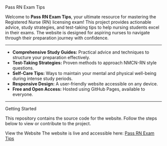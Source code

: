  Pass RN Exam Tips

Welcome to **Pass RN Exam Tips**, your ultimate resource for mastering the Registered Nurse (RN) licensing exam! This project provides actionable advice, study strategies, and test-taking tips to help nursing students excel in their exams. The website is designed for aspiring nurses to navigate through their preparation journey with confidence.

---



- **Comprehensive Study Guides:** Practical advice and techniques to structure your preparation effectively.
- **Test-Taking Strategies:** Proven methods to approach NMCN-RN style questions.
- **Self-Care Tips:** Ways to maintain your mental and physical well-being during intense study periods.
- **Responsive Design:** A user-friendly website accessible on any device.
- **Free and Open Access:** Hosted using GitHub Pages, available to everyone.

---
Getting Started

This repository contains the source code for the website. Follow the steps below to view or contribute to the project.

View the Website
The website is live and accessible here: [Pass RN Exam Tips](https://tomel-leo.github.io/PassRNExamTips)

